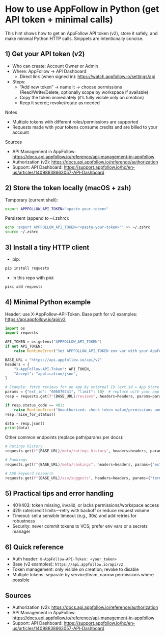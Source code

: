 # How to use AppFollow in Python (get API token + minimal calls)

This hint shows how to get an AppFollow API token (v2), store it safely, and make minimal Python HTTP calls. Snippets are intentionally concise.

## 1) Get your API token (v2)

- Who can create: Account Owner or Admin
- Where: AppFollow → API Dashboard
  - Direct link (when signed in): https://watch.appfollow.io/settings/api
- Steps:
  - “Add new token” → name it → choose permissions (Read/Write/Delete; optionally scope by workspace if available)
  - Copy the token immediately (it’s fully visible only on creation)
  - Keep it secret; revoke/rotate as needed

Notes
- Multiple tokens with different roles/permissions are supported
- Requests made with your tokens consume credits and are billed to your account

Sources
- API Management in AppFollow: https://docs.api.appfollow.io/reference/api-management-in-appfollow
- Authorization (v2): https://docs.api.appfollow.io/reference/authorization
- Support: API Dashboard: https://support.appfollow.io/hc/en-us/articles/14098838663057-API-Dashboard

## 2) Store the token locally (macOS + zsh)

Temporary (current shell):

```zsh
export APPFOLLOW_API_TOKEN="<paste-your-token>"
```

Persistent (append to ~/.zshrc):

```zsh
echo 'export APPFOLLOW_API_TOKEN="<paste-your-token>"' >> ~/.zshrc
source ~/.zshrc
```

## 3) Install a tiny HTTP client

- pip:

```bash
pip install requests
```

- In this repo with pixi:

```bash
pixi add requests
```

## 4) Minimal Python example

Header: use X-AppFollow-API-Token. Base path for v2 examples: https://api.appfollow.io/api/v2

```python
import os
import requests

API_TOKEN = os.getenv("APPFOLLOW_API_TOKEN")
if not API_TOKEN:
    raise RuntimeError("Set APPFOLLOW_API_TOKEN env var with your AppFollow token")

BASE_URL = "https://api.appfollow.io/api/v2"
headers = {
    "X-AppFollow-API-Token": API_TOKEN,
    "Accept": "application/json",
}

# Example: fetch reviews for an app by external ID (ext_id = App Store ID or Google Play package ID)
params = {"ext_id": "606870241", "limit": 10}  # replace with your app id and desired params
resp = requests.get(f"{BASE_URL}/reviews", headers=headers, params=params, timeout=30)

if resp.status_code == 401:
    raise RuntimeError("Unauthorized: check token value/permissions and workspace access")
resp.raise_for_status()

data = resp.json()
print(data)
```

Other common endpoints (replace path/params per docs):

```python
# Ratings history
requests.get(f"{BASE_URL}/meta/ratings_history", headers=headers, params={"ext_id": "606870241"})

# Rankings
requests.get(f"{BASE_URL}/meta/rankings", headers=headers, params={"ext_id": "606870241", "country": "US"})

# ASO keyword research
requests.get(f"{BASE_URL}/aso/suggests", headers=headers, params={"term": "budget planner", "store": "appstore", "country": "US"})
```

## 5) Practical tips and error handling

- 401/403: token missing, invalid, or lacks permissions/workspace access
- 429: rate/credit limits—retry with backoff or reduce request volume
- Timeout: set a sensible timeout (e.g., 30s) and add retries for robustness
- Security: never commit tokens to VCS; prefer env vars or a secrets manager

## 6) Quick reference

- Auth header: `X-AppFollow-API-Token: <your_token>`
- Base (v2 examples): `https://api.appfollow.io/api/v2`
- Token management: only visible on creation; revoke to disable
- Multiple tokens: separate by service/team, narrow permissions where possible

## Sources

- Authorization (v2): https://docs.api.appfollow.io/reference/authorization
- API Management in AppFollow: https://docs.api.appfollow.io/reference/api-management-in-appfollow
- Support: API Dashboard: https://support.appfollow.io/hc/en-us/articles/14098838663057-API-Dashboard
